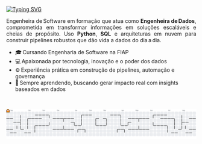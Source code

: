 
<!-- Título animado + divisor ---------------------------------------------->
<a href="https://git.io/typing-svg"><img src="https://readme-typing-svg.demolab.com?font=Fira+Code&pause=1000&color=9B59B6&background=C1C1C100&vCenter=true&width=435&lines=Ol%C3%A1%2C+eu+sou+a+Diana!;Engenheira+de+Dados;Seja+bem-vindo(a)+ao+meu+perfil!+%E2%9C%A8" alt="Typing SVG" /></a>

<!-- Sobre mim -------------------------------------------------------------->

<p align="justify">
  Engenheira de Software em formação que atua como <strong>Engenheira de Dados</strong>,
  comprometida em transformar informações em soluções escaláveis e cheias de propósito.
  Uso <strong>Python</strong>, <strong>SQL</strong> e arquiteturas em nuvem para construir
  pipelines robustos que dão vida a dados do dia a dia.
</p>

<ul>
  <li>🎓 Cursando Engenharia de Software na FIAP</li>
  <li>💻 Apaixonada por tecnologia, inovação e o poder dos dados</li>
  <li>⚙️ Experiência prática em construção de pipelines, automação e governança</li>
  <li>🚀 Sempre aprendendo, buscando gerar impacto real com insights baseados em dados</li>
</ul>

<p>&nbsp;</p>


<picture>
  <source media="(prefers-color-scheme: dark)" srcset="https://raw.githubusercontent.com/dianainocencio/dianainocencio/output/pacman-contribution-graph-dark.svg">
  <source media="(prefers-color-scheme: light)" srcset="https://raw.githubusercontent.com/dianainocencio/dianainocencio/output/pacman-contribution-graph.svg">
  <img alt="pacman contribution graph" src="https://raw.githubusercontent.com/dianainocencio/dianainocencio/output/pacman-contribution-graph.svg">
</picture>
